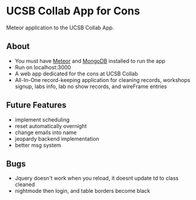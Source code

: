 # UCSB Collab App for Cons

Meteor application to the UCSB Collab App.

## About

* You must have [Meteor](https://www.meteor.com/) and [MongoDB](https://www.mongodb.com/) installed to run the app
* Run on localhost:3000
* A web app dedicated for the cons at UCSB Collab
* All-In-One record-keeping application for cleaning records, workshops signup, labs info, lab no show records, and wireFrame entries

## Future Features

* implement scheduling
* reset automatically overnight
* change emails into name
* jeopardy backend implementation
* better msg system

## Bugs

* Jquery doesn't work when you reload, it doesnt update td to class cleaned
* nightmode then login, and table borders become black





